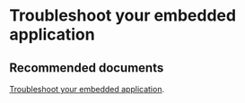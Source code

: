   <properties
	pageTitle="troubleshooting your embedded application"
	description="troubleshooting your embedded application"
	service="microsoft.PowerBIDedicated"
	resource="capacities"
	authors="pjfreitas"
	ms.author="pfreitas"	
	displayOrder="470"
	selfHelpType="generic"
	supportTopicIds="32628165"
	productPesIds="16334"
	cloudEnvironments="public, MoonCake, fairfax" 
	articleId="067a92c2-3be0-45f1-3ca5-b07457dbfeea"
/>

# Troubleshoot your embedded application

## **Recommended documents**

[Troubleshoot your embedded application](https://docs.microsoft.com/power-bi/developer/embedded-troubleshoot).<br>